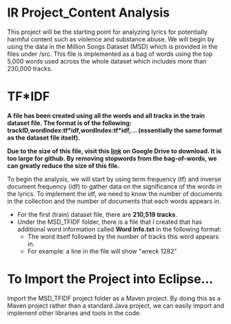 # IR Project_Content Analysis
This project will be the starting point for analyzing lyrics for potentially harmful content such as violence and substance abuse. We will begin by using the data in the Million Songs Dataset (MSD) which is provided in the files under /src. This file is implemented as a bag of words using the top 5,000 words used across the whole dataset which includes more than 230,000 tracks. 

# TF*IDF
<b>A file has been created using all the words and all tracks in the train dataset file. The format is of the following: trackID,wordIndex:tf\*idf,wordIndex:tf\*idf,... (essentially the same format as the dataset file itself).
  
  Due to the size of this file, visit this <a href="https://drive.google.com/file/d/19pjdolTBUCrYVZTrrwDG67gXFcIZM00Y/view?usp=sharing">link</a> on Google Drive to download. It is too large for github. By removing stopwords from the bag-of-words, we can greatly reduce the size of this file.</b>
  
To begin the analysis, we will start by using term frequency (tf) and inverse document frequency (idf) to gather data on the significance of the words in the lyrics. To implement the idf, we need to know the number of documents in the collection and the number of documents that each words appears in. 
  - For the first (train) dataset file, there are <b>210,519 tracks</b>.
  - Under the MSD_TFIDF folder, there is a file that I created that has additional word information called <b>Word Info.txt</b> in the following format:
    - The word itself followed by the number of tracks this word appears in.
    - For example: a line in the file will show "wreck 1282"

# To Import the Project into Eclipse...
Import the MSD_TFIDF project folder as a Maven project. By doing this as a Maven project rather than a standard Java project, we can easily import and implement other libraries and tools in the code. 
